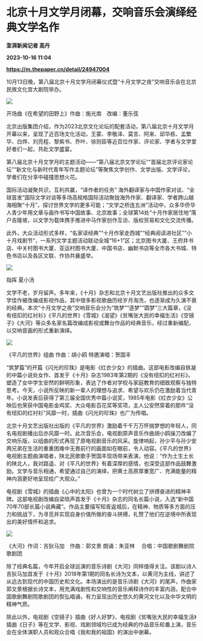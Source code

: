 # 北京十月文学月闭幕，交响音乐会演绎经典文学名作
**澎湃新闻记者 高丹**

**2023-10-16 11:04**

**https://m.thepaper.cn/detail/24947004**

10月13日晚，第八届北京十月文学月闭幕仪式暨“十月文学之夜”交响音乐会在北京民族文化宫大剧院举办。

![](https://imagecloud.thepaper.cn/thepaper/image/274/301/965.jpg)

开场曲《在希望的田野上》作曲：施光南　改编：董乐弦

北京出版集团介绍，作为2023北京文化论坛的配套活动，第八届北京十月文学月开幕以来，呈现了近百场文化活动，王蒙、李敬泽、莫言、阿来、邱华栋、孟繁华、白烨、刘亮程、黎紫书、乔叶、徐则臣等近百位作家、评论家、学者与文学爱好者们一起，共赴文学盛宴。

第八届北京十月文学月的主题活动——“第八届北京文学论坛”“首届北京评论家论坛”“新文化与新时代青年写作主题论坛”等聚焦文学创作、文学出版、文学评论，学者们在分享中碰撞思想火花。

国际活动凝聚共识，互利共赢，“译作者的任务” 海外翻译家与中国作家对谈、“全球首发”国际文学对谈等多场高规格国际活动聚拢海外作家、翻译家、学者跨山越海相聚“十月”，探讨世界文学的更多可能；“文学之桥连五洲”活动中，众多华侨华人青少年用文章与画作书写中国故事、北京故事；全球第14处“十月作家居住地”落户吉隆坡，以文学为载体携手推进中马作家创作互访、版权贸易和文化交流传播。

此外，大众活动形式多样，“名家读经典”“十月作家走西城”“经典阅读进社区”“小十月戏剧节”，一系列文学主题活动联动全城“16+1”区；北京图书大厦、王府井书店、中关村图书大厦、亚运村图书大厦、中国书店、幽默书店等全市各大书城、特色书店以及各区文联、作协共襄盛举。

![](https://imagecloud.thepaper.cn/thepaper/image/274/301/967.jpg)

指挥 夏小汤

文学不老，岁月留声。多年来，《十月》杂志和北京十月文艺出版社推出的众多文学佳作被改编成影视作品，其中很多影视歌曲历经岁月淘洗，也逐渐成为久演不衰的经典。本次“十月文学之夜”交响音乐会分为“筑梦”“逐梦”“圆梦”三大篇章，《没有纽扣的红衬衫》《平凡的世界》《雪城》《渴望》《贫嘴张大民的幸福生活》《空镜子》《大河》等众多名家名篇改编成影视或舞台作品的经典音乐，经过重新编配，以交响音画的形式重新演绎。

![](https://imagecloud.thepaper.cn/thepaper/image/274/301/964.jpg)

《平凡的世界》组曲 作曲：胡小鸥 特邀演唱：贺国丰

“筑梦篇”的开篇《闪光的珍珠》是电影《红衣少女》的插曲。这部电影改编自铁凝的中篇小说处女作、首发于《十月》杂志1983年第2期的《没有纽扣的红衬衫》。塑造了女中学生安然的鲜明形象，表达了作者对学校与家庭教育的细致观察与独特思考。今天，小说所反映的新一辈人的理想与追求、希望与欢乐仍在激励着当代青年。小说发表后获得了第三届全国优秀中篇小说奖，1985年电影《红衣少女》公映后也荣获中国电影金鸡奖、大众电影百花奖等奖项，主人公安然穿着的那件“没有纽扣的红衬衫”风靡一时，插曲《闪光的珍珠》也广为传唱。

北京十月文艺出版社出版的《平凡的世界》激励着千千万万怀揣梦想的年轻人，同名电视剧播出后亦风靡一时。此次音乐会，电视剧原声音乐作曲胡小鸥操刀改编了交响乐版，以组曲的形式再现了原电视剧音乐的风采。旋律响起，孙少平与孙少安两兄弟在生活的重重困难中无畏前行的画面如在眼前，令人动容。《平凡的世界》电视剧主题曲演唱者，陕北民歌歌手贺国丰现场带来表演，他说：“作为土生土长的陕北人，我对路遥、对《平凡的世界》有着深厚的感情，也深受这部作品鼓舞激励。文学与音乐相通，希望通过自己的演绎，把黄土高原厚重宽广、充满能量的精神内涵更好地呈现给广大观众。”

电视剧《雪城》的插曲《心中的太阳》也曾为一个时代树立了拼搏奋进的精神丰碑。这部电视剧改编自梁晓声首发于《十月》杂志的同名长篇小说，入选“新中国70年70部长篇小说典藏”。作品主要描写知青返城后，在精神、物质等多方面的压力和挑战下，为寻觅并实现自身价值所做的奋斗拼搏，礼赞了他们在逆境中所表现出的美好情怀和追求。

![](https://imagecloud.thepaper.cn/thepaper/image/274/301/963.jpg)

《大河》作词：吉狄马加　作曲：郭文景 朗诵：朱亚林 　合唱：中国歌剧舞剧院歌剧团

除了经典名篇，今年开启全球巡演的音乐诗剧《大河》同样值得关注。该剧以诗人吉狄马加首发于《十月》2018年第1期的同名长诗为文本，以黄河为主线，讲述了从远古到现代的中国历史和文化。本场演出的是音乐诗剧《大河》的尾声，作曲家郭文景根据长诗文本，用充满戏剧性和交响性的音乐阐释诗作的丰富内涵，配合中国歌剧舞剧院歌剧团的恢弘唱诵，有力呈现出历史悠久的黄河文化以及中华文明的精神气质。

除此以外，电视剧《空镜子》插曲《好人好梦》、电视剧《贫嘴张大民的幸福生活》插曲《日子》等在文学、影视、戏剧领域均已成为经典的作品音乐轮番上演，音乐会在全体演职人员和观众合唱《我和我的祖国》的演出中谢幕。